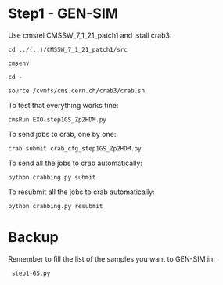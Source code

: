 Step1 - GEN-SIM
====

Use cmsrel CMSSW_7_1_21_patch1 and istall crab3:

    cd ../(..)/CMSSW_7_1_21_patch1/src

    cmsenv

    cd -

    source /cvmfs/cms.cern.ch/crab3/crab.sh

To test that everything works fine:

    cmsRun EXO-step1GS_Zp2HDM.py

To send jobs to crab, one by one:

    crab submit crab_cfg_step1GS_Zp2HDM.py 

To send all the jobs to crab automatically:

    python crabbing.py submit

To resubmit all the jobs to crab automatically:

    python crabbing.py resubmit


Backup
====

Remember to fill the list of the samples you want to GEN-SIM in:

	 step1-GS.py

